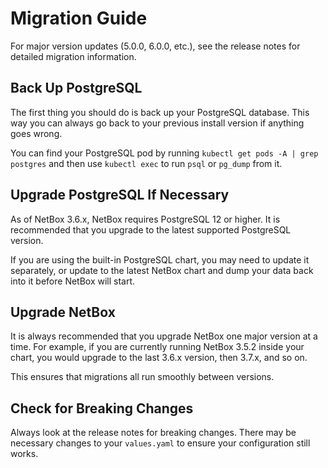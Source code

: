 # Migration Guide

For major version updates (5.0.0, 6.0.0, etc.), see the release notes for detailed migration information.

## Back Up PostgreSQL

The first thing you should do is back up your PostgreSQL database.
This way you can always go back to your previous install version if anything goes wrong.

You can find your PostgreSQL pod by running `kubectl get pods -A | grep postgres` and then use `kubectl exec` to run `psql` or `pg_dump` from it.

## Upgrade PostgreSQL If Necessary

As of NetBox 3.6.x, NetBox requires PostgreSQL 12 or higher.
It is recommended that you upgrade to the latest supported PostgreSQL version.

If you are using the built-in PostgreSQL chart, you may need to update it separately, or update to the latest NetBox chart and dump your data back into it before NetBox will start.

## Upgrade NetBox

It is always recommended that you upgrade NetBox one major version at a time.
For example, if you are currently running NetBox 3.5.2 inside your chart, you would upgrade to the last 3.6.x version, then 3.7.x, and so on.

This ensures that migrations all run smoothly between versions.

## Check for Breaking Changes

Always look at the release notes for breaking changes.
There may be necessary changes to your `values.yaml` to ensure your configuration still works.
